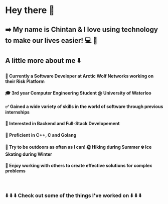 # Hey there 👋

## ➡️ My name is Chintan & I love using technology to make our lives easier! 💻 📱 

## A little more about me ⬇️

#### 🏢 Currently a Software Developer at Arctic Wolf Networks working on their Risk Platform

#### 🎓 3rd year Computer Engineering Student @ University of Waterloo  

#### ✅ Gained a wide variety of skills in the world of software through previous internships

#### 🚀 Interested in Backend and Full-Stack Developement

#### 🌟 Proficient in C++, C and Golang

#### 🌲 Try to be outdoors as often as I can! 🌞 Hiking during Summer ❄️ Ice Skating during Winter

#### 🥇 Enjoy working with others to create effective solutions for complex problems


<p>&nbsp;</p>

### ⬇️ ⬇️ ⬇️  Check out some of the things I've worked on ⬇️ ⬇️ ⬇️
